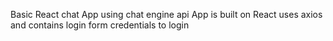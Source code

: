 Basic React chat App using chat engine api
App is built on React uses axios and contains login form credentials to login
